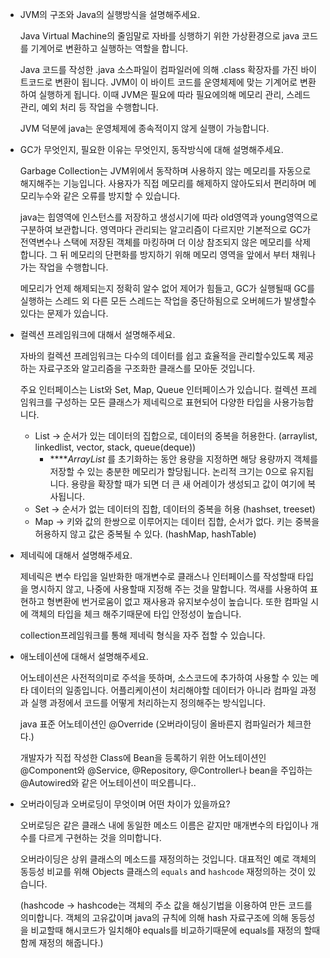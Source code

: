 - JVM의 구조와 Java의 실행방식을 설명해주세요.
    
    Java Virtual Machine의 줄임말로 자바를 싱행하기 위한 가상환경으로 java 코드를 기계어로 변환하고 실행하는 역할을 합니다. 
    
    Java 코드를 작성한 .java 소스파일이 컴파일러에 의해 .class 확장자를 가진 바이트코드로 변환이 됩니다. JVM이 이 바이트 코드를 운영체제에 맞는 기계어로 변환하여 실행하게 됩니다. 이때 JVM은 필요에 따라 필요에의해 메모리 관리, 스레드 관리, 예외 처리 등 작업을 수행합니다. 
    
    JVM 덕분에 java는 운영체제에 종속적이지 않게 실행이 가능합니다. 
    

- GC가 무엇인지, 필요한 이유는 무엇인지, 동작방식에 대해 설명해주세요.
    
    Garbage Collection는 JVM위에서 동작하며 사용하지 않는 메모리를 자동으로 해지해주는 기능입니다. 사용자가 직접 메모리를 해제하지 않아도되서 편리하며 메모리누수와 같은 오류를 방지할 수 있습니다.
    
    java는 힙영역에 인스턴스를 저장하고 생성시기에 따라 old영역과 young영역으로 구분하여 보관합니다. 영역마다 관리되는 알고리즘이 다르지만 기본적으로 GC가 전역변수나 스택에 저장된 객체를 마킹하며 더 이상 참조되지 않은 메모리를 삭제 합니다. 그 뒤 메모리의 단편화를 방지하기 위해 메모리 영역을 앞에서 부터 채워나가는 작업을 수행합니다.
    
    메모리가 언제 해제되는지 정확히 알수 없어 제어가 힘들고, GC가 실행될때 GC를 실행하는 스레드 외 다른 모든 스레드는 작업을 중단하됨으로 오버헤드가 발생할수있다는 문제가 있습니다.
    

- 컬렉션 프레임워크에 대해서 설명해주세요.
    
    자바의 컬렉션 프레임워크는 다수의 데이터를 쉽고 효율적을 관리할수있도록 제공하는 자료구조와 알고리즘을 구조화한 클래스를 모아둔 것입니다.
    
    주요 인터페이스는 List와 Set, Map, Queue 인터페이스가 있습니다. 컬렉션 프레임워크를 구성하는 모든 클래스가 제네릭으로 표현되어 다양한 타입을 사용가능합니다. 
    
    - List → 순서가 있는 데이터의 집합으로, 데이터의 중복을 허용한다. (arraylist, linkedlist, vector, stack, queue(deque))
        - *****ArrayList* 를 초기화하는 동안 용량을 지정하면 해당 용량까지 객체를 저장할 수 있는 충분한 메모리가 할당됩니다. 논리적 크기는 0으로 유지됩니다. 용량을 확장할 때가 되면 더 큰 새 어레이가 생성되고 값이 여기에 복사됩니다.
    - Set → 순서가 없는 데이터의 집합, 데이터의 중복을 허용 (hashset, treeset)
    - Map → 키와 값의 한쌍으로 이루어지는 데이터 집합, 순서가 없다. 키는 중복을 허용하지 않고 값은 중복될 수 있다. (hashMap, hashTable)
    

- 제네릭에 대해서 설명해주세요.
    
    제네릭은 변수 타입을 일반화한 매개변수로 클래스나 인터페이스를 작성할때 타입을 명시하지 않고, 나중에 사용할때 지정해 주는 것을 말합니다. 꺽새를 사용하여 표현하고 형변환에 번거로움이 없고 재사용과 유지보수성이 높습니다. 또한 컴파일 시에 객체의 타입을 체크 해주기때문에 타입 안정성이 높습니다.
    
    collection프레임워크를 통해 제네릭 형식을 자주 접할 수 있습니다.
    

- 애노테이션에 대해서 설명해주세요.
    
    어노테이션은 사전적의미로 주석을 뜻하며, 소스코드에 추가하여 사용할 수 있는 메타 데이터의 일종입니다. 어플리케이션이 처리해야할 데이터가 아니라 컴파일 과정과 실행 과정에서 코드를 어떻게 처리하는지 정의해주는 방식입니다. 
    
    java 표준 어노테이션인 @Override (오버라이딩이 올바른지 컴파일러가 체크한다.)
    
    개발자가 직접 작성한 Class에 Bean을 등록하기 위한 어노테이션인 @Component와 @Service, @Repository, @Controller나 bean을 주입하는 @Autowired와 같은 어노테이션이 떠오릅니다..
    

- 오버라이딩과 오버로딩이 무엇이며 어떤 차이가 있을까요?
    
    오버로딩은 같은 클래스 내에 동일한 메소드 이름은 같지만  매개변수의 타입이나 개수를 다르게 구현하는 것을 의미합니다. 
    
    오버라이딩은 상위 클래스의 메소드를 재정의하는 것입니다. 대표적인 예로 객체의 동등성 비교를 위해 Objects 클래스의 `equals` and `hashcode` 재정의하는 것이 있습니다. 
    
    (hashcode → hashcode는 객체의 주소 값을 해싱기법을 이용하여 만든 코드를 의미합니다. 객체의 고유값이며 java의 규칙에 의해 hash 자료구조에 의해 동등성을 비교할때 해시코드가 일치해야 equals를 비교하기때문에 equals를 재정의 할때 함께 재정의 해줍니다.)
